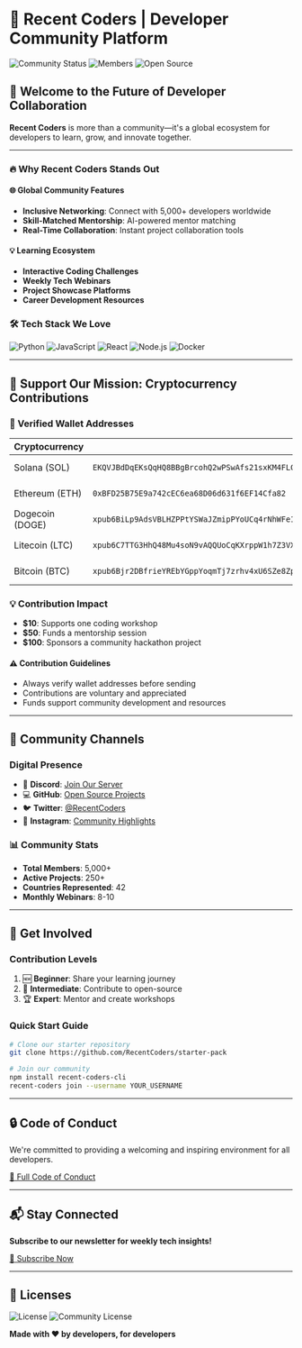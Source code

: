 # 🚀 Recent Coders | Developer Community Platform

![Community Status](https://img.shields.io/badge/status-active-brightgreen)
![Members](https://img.shields.io/badge/members-5K%2B-blue)
![Open Source](https://img.shields.io/badge/open%20source-welcome-orange)

## 🌈 Welcome to the Future of Developer Collaboration

**Recent Coders** is more than a community—it's a global ecosystem for developers to learn, grow, and innovate together.

---

### 🔥 Why Recent Coders Stands Out

#### 🌐 Global Community Features
- **Inclusive Networking**: Connect with 5,000+ developers worldwide
- **Skill-Matched Mentorship**: AI-powered mentor matching
- **Real-Time Collaboration**: Instant project collaboration tools

#### 💡 Learning Ecosystem
- **Interactive Coding Challenges**
- **Weekly Tech Webinars**
- **Project Showcase Platforms**
- **Career Development Resources**

### 🛠 Tech Stack We Love
![Python](https://img.shields.io/badge/-Python-3776AB?style=flat-square&logo=python&logoColor=white)
![JavaScript](https://img.shields.io/badge/-JavaScript-F7DF1E?style=flat-square&logo=javascript&logoColor=black)
![React](https://img.shields.io/badge/-React-61DAFB?style=flat-square&logo=react&logoColor=white)
![Node.js](https://img.shields.io/badge/-Node.js-339933?style=flat-square&logo=Node.js&logoColor=white)
![Docker](https://img.shields.io/badge/-Docker-2496ED?style=flat-square&logo=docker&logoColor=white)

---

## 💸 Support Our Mission: Cryptocurrency Contributions

### 🔗 Verified Wallet Addresses

| Cryptocurrency | Wallet Address | Network | Copy |
|---------------|----------------|---------|------|
| Solana (SOL) | `EKQVJBdDqEKsQqHQ8BBgBrcohQ2wPSwAfs21sxKM4FLC` | Solana Mainnet | 📋 |
| Ethereum (ETH) | `0xBFD25B75E9a742cEC6ea68D06d631f6EF14Cfa82` | Ethereum Mainnet | 📋 |
| Dogecoin (DOGE) | `xpub6BiLp9AdsVBLHZPPtYSWaJZmipPYoUCq4rNhWFe1TWTkccLhi35Hi5NxNRLo3WQVRLCkHLsWe26KE22uA6Rw77tb9sAUNNa7Nq6yxAqWrLb` | Dogecoin Network | 📋 |
| Litecoin (LTC) | `xpub6C7TTG3HhQ48Mu4soN9vAQQUoCqKXrppW1h7Z3VXnUtiRZWGUxjbPVf3iN3YoLXRqAk26ht35MPysGE4b4U9ZsqkvVhnUvyFy3kjeYq5J39` | Litecoin Network | 📋 |
| Bitcoin (BTC) | `xpub6Bjr2DBfrieYREbYGppYoqmTj7zrhv4xU6SZe8ZpvzTcd4zGcyZ6DqDpofZqHuSZnxe8WBB5RUcNU5bSavkf2sYAVkngjmfqgMTLraoFfDe` | Bitcoin Network | 📋 |

### 💡 Contribution Impact
- **$10**: Supports one coding workshop
- **$50**: Funds a mentorship session
- **$100**: Sponsors a community hackathon project

#### ⚠️ Contribution Guidelines
- Always verify wallet addresses before sending
- Contributions are voluntary and appreciated
- Funds support community development and resources

---

## 🌟 Community Channels

### Digital Presence
- 💬 **Discord**: [Join Our Server](https://discord.gg/recentcoders)
- 💻 **GitHub**: [Open Source Projects](https://github.com/RecentCoders)
- 🐦 **Twitter**: [@RecentCoders](https://twitter.com/recentcoders)
- 📸 **Instagram**: [Community Highlights](https://instagram.com/recentcoders)

### 📊 Community Stats
- **Total Members**: 5,000+
- **Active Projects**: 250+
- **Countries Represented**: 42
- **Monthly Webinars**: 8-10

---

## 🚀 Get Involved

### Contribution Levels
1. 🆕 **Beginner**: Share your learning journey
2. 👥 **Intermediate**: Contribute to open-source
3. 🏆 **Expert**: Mentor and create workshops

### Quick Start Guide
```bash
# Clone our starter repository
git clone https://github.com/RecentCoders/starter-pack

# Join our community
npm install recent-coders-cli
recent-coders join --username YOUR_USERNAME
```

---

## 🔒 Code of Conduct

We're committed to providing a welcoming and inspiring environment for all developers. 

[📜 Full Code of Conduct](https://recentcoders.org/conduct)

---

## 📬 Stay Connected

**Subscribe to our newsletter for weekly tech insights!**

[🔔 Subscribe Now](https://recentcoders.org/newsletter)

---

## 📄 Licenses
![License](https://img.shields.io/badge/license-MIT-green)
![Community License](https://img.shields.io/badge/community%20license-CC--BY--4.0-blue)

**Made with ❤️ by developers, for developers**
